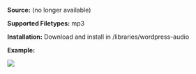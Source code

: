 **Source:** (no longer available)

**Supported Filetypes:** mp3

**Installation:** Download and install in /libraries/wordpress-audio

**Example:**

![](https://www.drupal.org/files/example_wordpress.jpg)
